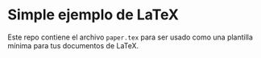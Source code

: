 # Simple ejemplo de LaTeX

Este repo contiene el archivo `paper.tex` para ser usado como una plantilla mínima para tus
documentos de LaTeX.
